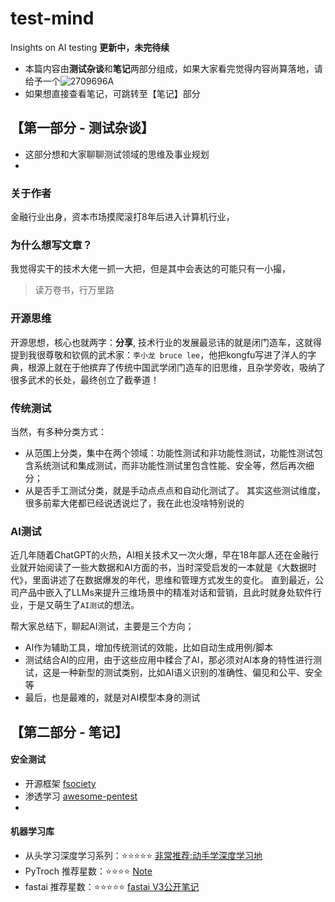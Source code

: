# test-mind
Insights on AI testing
**更新中，未完待续**

- 本篇内容由**测试杂谈**和**笔记**两部分组成，如果大家看完觉得内容尚算落地，请给予一个![2709696A](https://github.com/user-attachments/assets/71ac502c-1960-4ec7-8a96-a0276393a4a8)
- 如果想直接查看笔记，可跳转至【笔记】部分

## 【第一部分 - 测试杂谈】
- 这部分想和大家聊聊测试领域的思维及事业规划
- 
### 关于作者
金融行业出身，资本市场摸爬滚打8年后进入计算机行业，

### 为什么想写文章？
我觉得实干的技术大佬一抓一大把，但是其中会表达的可能只有一小撮，

> 读万卷书，行万里路


### 开源思维
开源思想，核心也就两字：**分享**,
技术行业的发展最忌讳的就是闭门造车，这就得提到我很尊敬和钦佩的武术家：`李小龙 bruce lee`，他把kongfu写进了洋人的字典，根源上就在于他摈弃了传统中国武学闭门造车的旧思维，且杂学旁收，吸纳了很多武术的长处，最终创立了截拳道！

### 传统测试
当然，有多种分类方式：
* 从范围上分类，集中在两个领域：功能性测试和非功能性测试，功能性测试包含系统测试和集成测试，而非功能性测试里包含性能、安全等，然后再次细分；
* 从是否手工测试分类，就是手动点点点和自动化测试了。
其实这些测试维度，很多前辈大佬都已经说透说烂了，我在此也没啥特别说的


### AI测试
近几年随着ChatGPT的火热，AI相关技术又一次火爆，早在18年鄙人还在金融行业就开始阅读了一些大数据和AI方面的书，当时深受启发的一本就是《大数据时代》，里面讲述了在数据爆发的年代，思维和管理方式发生的变化。
直到最近，公司产品中嵌入了LLMs来提升三维场景中的精准对话和营销，且此时就身处软件行业，于是又萌生了`AI测试`的想法。

帮大家总结下，聊起AI测试，主要是三个方向；
- AI作为辅助工具，增加传统测试的效能，比如自动生成用例/脚本
- 测试结合AI的应用，由于这些应用中糅合了AI，那必须对AI本身的特性进行测试，这是一种新型的测试类别，比如AI语义识别的准确性、偏见和公平、安全等
- 最后，也是最难的，就是对AI模型本身的测试


## 【第二部分 - 笔记】
#### 安全测试
- 开源框架 [fsociety](https://github.com/Manisso/fsociety)
- 渗透学习 [awesome-pentest](https://github.com/enaqx/awesome-pentest)
- 
#### 机器学习库
- 从头学习深度学习系列：⭐⭐⭐⭐⭐
[非常推荐:动手学深度学习地](https://zh-v2.d2l.ai/)
- PyTroch 推荐星数：⭐⭐⭐⭐
[Note](https://datawhalechina.github.io/thorough-pytorch/%E7%AC%AC%E4%B8%80%E7%AB%A0/1.3%20PyTorch%E7%9B%B8%E5%85%B3%E8%B5%84%E6%BA%90.html#id1)
- fastai 推荐星数：⭐⭐⭐⭐⭐
[fastai V3公开笔记](https://github.com/hiromis/notes)
